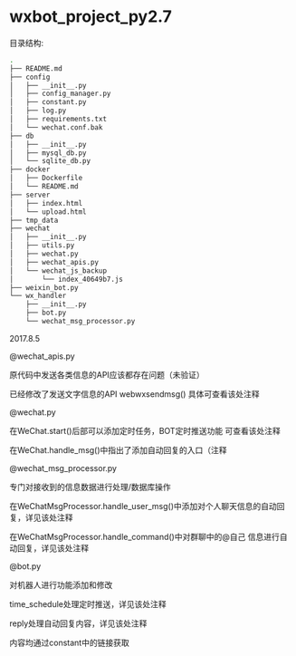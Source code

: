 # wxbot_project_py2.7

目录结构:
```bash
.
├── README.md
├── config
│   ├── __init__.py
│   ├── config_manager.py
│   ├── constant.py
│   ├── log.py
│   ├── requirements.txt
│   └── wechat.conf.bak
├── db
│   ├── __init__.py
│   ├── mysql_db.py
│   └── sqlite_db.py
├── docker
│   ├── Dockerfile
│   └── README.md
├── server
│   ├── index.html
│   └── upload.html
├── tmp_data
├── wechat
│   ├── __init__.py
│   ├── utils.py
│   ├── wechat.py
│   ├── wechat_apis.py
│   └── wechat_js_backup
│       └── index_40649b7.js
├── weixin_bot.py
└── wx_handler
    ├── __init__.py
    ├── bot.py
    └── wechat_msg_processor.py
```

2017.8.5

@wechat_apis.py

原代码中发送各类信息的API应该都存在问题（未验证）

已经修改了发送文字信息的API webwxsendmsg() 具体可查看该处注释


@wechat.py

在WeChat.start()后部可以添加定时任务，BOT定时推送功能 可查看该处注释

在WeChat.handle_msg()中指出了添加自动回复的入口（注释


@wechat_msg_processor.py

专门对接收到的信息数据进行处理/数据库操作

在WeChatMsgProcessor.handle_user_msg()中添加对个人聊天信息的自动回复，详见该处注释

在WeChatMsgProcessor.handle_command()中对群聊中的@自己 信息进行自动回复，详见该处注释


@bot.py

对机器人进行功能添加和修改

time_schedule处理定时推送，详见该处注释

reply处理自动回复内容，详见该处注释

内容均通过constant中的链接获取


